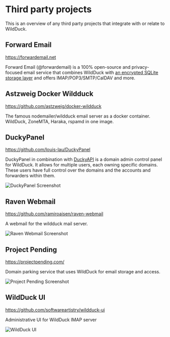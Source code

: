 # Third party projects

This is an overview of any third party projects that integrate with or relate to WildDuck.

## Forward Email

https://forwardemail.net

Forward Email (@forwardemail) is a 100% open-source and privacy-focused email service that combines WildDuck with [an encrypted SQLite storage layer](https://forwardemail.net/blog/docs/best-quantum-safe-encrypted-email-service) and offers IMAP/POP3/SMTP/CalDAV and more.

## Astzweig Docker Wildduck

https://github.com/astzweig/docker-wildduck

The famous nodemailer/wildduck email server as a docker container.
WildDuck, ZoneMTA, Haraka, rspamd in one image.

## DuckyPanel

https://github.com/louis-lau/DuckyPanel

DuckyPanel in combination with [DuckyAPI](https://github.com/louis-lau/DuckyAPI) is a domain admin control panel for WildDuck. It allows for multiple users, each owning specific domains. These users have full control over the domains and the accounts and forwarders within them.

![DuckyPanel Screenshot](img/duckypanel-screenshot.png)

## Raven Webmail

https://github.com/ramiroaisen/raven-webmail

A webmail for the wildduck mail server.

![Raven Webmail Screenshot](img/raven-screenshot.png)

## Project Pending

https://projectpending.com/

Domain parking service that uses WildDuck for email storage and access.

![Project Pending Screenshot](img/projectpending-screenshot.png)

## WildDuck UI

https://github.com/softwareartistry/wildduck-ui

Administrative UI for WildDuck IMAP server

![WildDuck UI](img/wildduck-ui-screenshot.png)
